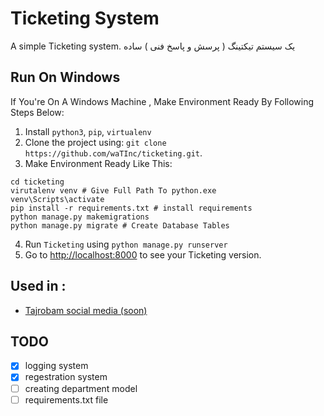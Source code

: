 # Ticketing System

A simple Ticketing system.
یک سیستم تیکتینگ ( پرسش و پاسخ فنی )  ساده 


## Run On Windows

If You're On A Windows Machine , Make Environment Ready By Following Steps Below:
1. Install `python3`, `pip`, `virtualenv` 
2. Clone the project using:  `git clone https://github.com/waTInc/ticketing.git`.
3. Make Environment Ready Like This:
``` Command Prompt
cd ticketing
virutalenv venv # Give Full Path To python.exe
venv\Scripts\activate
pip install -r requirements.txt # install requirements
python manage.py makemigrations 
python manage.py migrate # Create Database Tables

```
4. Run `Ticketing` using `python manage.py runserver`
5. Go to [http://localhost:8000](http://localhost:8000) to see your Ticketing version.

## Used in :

- [Tajrobam social media (soon) ]('#')


## TODO
- [x] logging system
- [x] regestration system
- [ ] creating department model
- [ ] requirements.txt file
